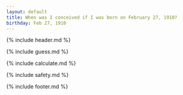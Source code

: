 ```yaml
---
layout: default
title: When was I conceived if I was born on February 27, 1910?
birthday: Feb 27, 1910
---
```


{% include header.md %}

{% include guess.md %}

{% include calculate.md %}

{% include safety.md %}

{% include footer.md %}



